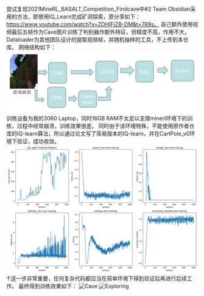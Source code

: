 尝试复现2021MineRL_BASALT_Competition_Findcave中#2 Team Obsidian采用的方法，即使用IQ_Learn完成矿洞探索，原分享如下：https://www.youtube.com/watch?v=ZOHIFjZB-DM&t=789s。
自己额外使用视频最后五帧作为Cave图片训练了判别器作额外特征，但精度不高，作用不大。Dataloader为其他团队设计的提取视频帧，并随机抽样的工具，不上传到本仓库。
网络结构如下：
![网络流程图](https://github.com/chocofly233/IQ-learn-on-Basalt/blob/main/%E6%B5%81%E7%A8%8B%E5%9B%BE.jpg)
训练设备为我的3060 Laptop，同时16GB RAM不太足以支撑minerl环境下的训练，过程中经常崩溃，训练效果很差。
同时由于该环境特殊，不能使用原作者仓库的IQ-learn算法，所以通过论文写了简易版本的IQ-learn，并在CartPole_v0环境下验证，成功收敛。
![Validation](https://github.com/chocofly233/IQ-learn-on-Basalt/blob/main/iql_validation_detailed.png)
↑这一步非常重要，任何复杂代码都应当在简单环境下得到验证后再进行后续工作。
最终得到训练效果如下：
![Cave](https://github.com/chocofly233/IQ-learn-on-Basalt/blob/main/Cave_1.gif)
![Exploring](https://github.com/chocofly233/IQ-learn-on-Basalt/blob/main/Exploring_1.gif)
